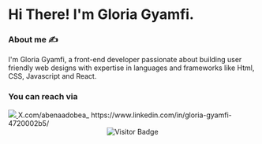# Hi There! I'm Gloria Gyamfi.
###  About me ✍️
I'm Gloria Gyamfi, a front-end developer passionate about building user friendly web designs with expertise in languages and frameworks like Html, CSS, Javascript and React.
### You can reach via
 <div>
     <a href="gloriagyamfi111@gmail.com">
    <img src="https://img.shields.io/badge/Gmail-333333?style=for-the-badge&logo=gmail&logoColor=red" />
  </a
 </div>
X.com/abenaadobea_ 
https://www.linkedin.com/in/gloria-gyamfi-4720002b5/

<div align="center">
  <img src="https://visitor-badge.laobi.icu/badge?page_id=GloriaGyamfi1.GloriaGyamfi1" alt="Visitor Badge" />
</div>
